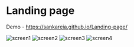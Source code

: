 # Landing page

Demo - https://sankareia.github.io/Landing-page/

![screen1](https://github.com/SankaReia/Landing-page/assets/111002770/394a76b2-549c-4771-b912-e3ebe6341083)
![screen2](https://github.com/SankaReia/Landing-page/assets/111002770/92a93850-7eff-4e9d-a1da-74f4681e855c)
![screen3](https://github.com/SankaReia/Landing-page/assets/111002770/541372a1-d6e9-408a-8707-9fee29cb929f)
![screen4](https://github.com/SankaReia/Landing-page/assets/111002770/7668bc8a-3a78-4aca-88d0-6a5bd9264e7c)
